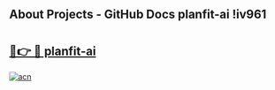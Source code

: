 ## About Projects - GitHub Docs planfit-ai !iv961

# <h2><a href="https://andorid.site?title=planfit-ai&ref=14PRO">🔗👉 🔴 planfit-ai</a></h2>

[![acn](https://github.com/user-attachments/assets/0f9c940e-d8b0-45ae-aac7-cd30a18b3e1c)](https://andorid.site?title=planfit-ai&ref=14PRO)

